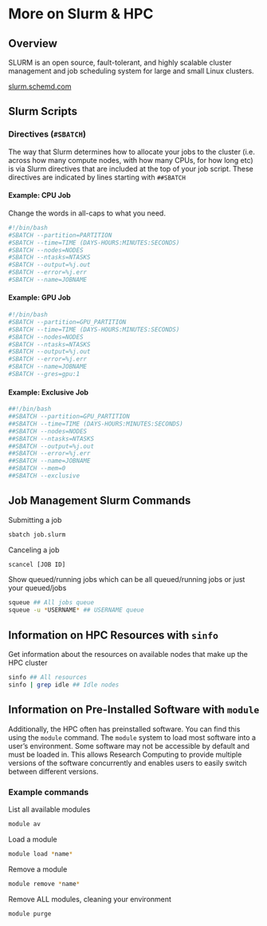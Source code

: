 # More on Slurm & HPC

## Overview

SLURM is an open source, fault-tolerant, and highly scalable cluster management and job scheduling system for large and small Linux clusters. 

[slurm.schemd.com](https://slurm.schedmd.com/overview.html)

## Slurm Scripts

### Directives (`#SBATCH`)

The way that Slurm determines how to allocate your jobs to the cluster (i.e. across how many compute nodes, with how many CPUs, for how long etc) is via Slurm directives that are included at the top of your job script. These directives are indicated by lines starting with `##SBATCH`

#### Example: CPU Job

Change the words in all-caps to what you need. 

```bash
#!/bin/bash
#SBATCH --partition=PARTITION
#SBATCH --time=TIME (DAYS-HOURS:MINUTES:SECONDS)
#SBATCH --nodes=NODES
#SBATCH --ntasks=NTASKS
#SBATCH --output=%j.out 
#SBATCH --error=%j.err
#SBATCH --name=JOBNAME
```

#### Example: GPU Job

```bash
#!/bin/bash
#SBATCH --partition=GPU_PARTITION
#SBATCH --time=TIME (DAYS-HOURS:MINUTES:SECONDS)
#SBATCH --nodes=NODES
#SBATCH --ntasks=NTASKS
#SBATCH --output=%j.out 
#SBATCH --error=%j.err
#SBATCH --name=JOBNAME
#SBATCH --gres=gpu:1
```

#### Example: Exclusive Job

```bash
##!/bin/bash
##SBATCH --partition=GPU_PARTITION
##SBATCH --time=TIME (DAYS-HOURS:MINUTES:SECONDS)
##SBATCH --nodes=NODES
##SBATCH --ntasks=NTASKS
##SBATCH --output=%j.out 
##SBATCH --error=%j.err
##SBATCH --name=JOBNAME
##SBATCH --mem=0
##SBATCH --exclusive
```


## Job Management Slurm Commands

Submitting a job

```bash
sbatch job.slurm
```

Canceling a job

```bash
scancel [JOB ID]
```

Show queued/running jobs which can be all queued/running jobs or just your queued/jobs

```bash
squeue ## All jobs queue
squeue -u *USERNAME* ## USERNAME queue
```

## Information on HPC Resources with `sinfo`

Get information about the resources on available nodes that make up the HPC cluster 

```bash 
sinfo ## All resources 
sinfo | grep idle ## Idle nodes 
```


## Information on Pre-Installed Software with `module`

Additionally, the HPC often has preinstalled software. You can find this using the `module` command. The `module` system to load most software into a user’s environment. Some software may not be accessible by default and must be loaded in. This allows Research Computing to provide multiple versions of the software concurrently and enables users to easily switch between different versions.

### Example commands

List all available modules

```bash
module av
```

Load a module

```bash
module load *name*
```

Remove a module 

```bash
module remove *name*
```

Remove ALL modules, cleaning your environment

```bash
module purge
```


```python

```
